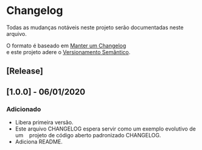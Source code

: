 # Changelog
Todas as mudanças notáveis neste projeto serão documentadas neste arquivo.

O formato é baseado em [Manter um Changelog](http://keepachangelog.com/en/1.0.0/)  
e este projeto adere o [Versionamento Semântico](http://semver.org/spec/v2.0.0.html).

## [Release]

## [1.0.0] - 06/01/2020
### Adicionado
- Libera primeira versão.
- Este arquivo CHANGELOG espera servir como um exemplo evolutivo de um
   projeto de código aberto padronizado CHANGELOG.
- Adiciona README.
